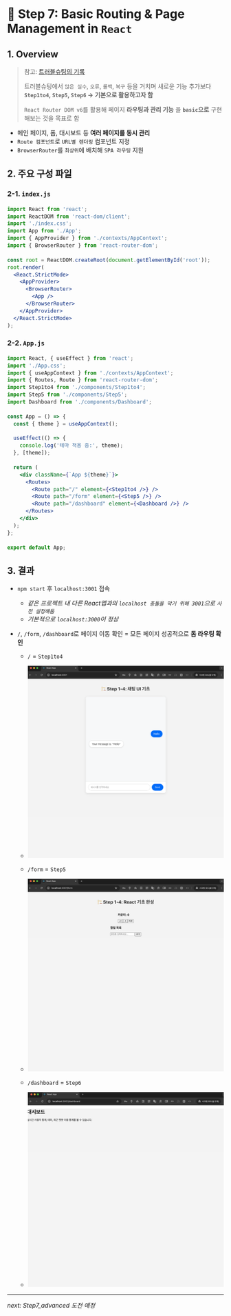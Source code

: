 # 🚦 Step 7: Basic Routing & Page Management in `React`

## 1. Overview

> 
> 참고: [트러블슈팅의 기록](../troubleshooting/React_white_screen_and_Invalid_Hook_call_troubleshooting.md)
>
> 트러블슈팅에서 `많은 실수`, `오류`, `롤백`, `복구` 등을 거치며 새로운 기능 추가보다 **`Step1to4`, `Step5`, `Step6` → 기본으로 활용하고자 함**
>
> `React Router DOM v6`를 활용해 페이지 **라우팅과 관리 기능** 을 **`basic`으로** 구현해보는 것을 목표로 함

- 메인 페이지, 폼, 대시보드 등 **여러 페이지를 동시 관리**
- `Route 컴포넌트`로 `URL별 렌더링` 컴포넌트 지정
- `BrowserRouter`를 `최상위`에 배치해 `SPA 라우팅` 지원

## 2. 주요 구성 파일

### 2-1. `index.js`

```jsx
import React from 'react';
import ReactDOM from 'react-dom/client';
import './index.css';
import App from './App';
import { AppProvider } from './contexts/AppContext';
import { BrowserRouter } from 'react-router-dom';

const root = ReactDOM.createRoot(document.getElementById('root'));
root.render(
  <React.StrictMode>
    <AppProvider>
      <BrowserRouter>
        <App />
      </BrowserRouter>
    </AppProvider>
  </React.StrictMode>
);
```

### 2-2. `App.js`

```jsx
import React, { useEffect } from 'react';
import './App.css';
import { useAppContext } from './contexts/AppContext';
import { Routes, Route } from 'react-router-dom';
import Step1to4 from './components/Step1to4';
import Step5 from './components/Step5';
import Dashboard from './components/Dashboard';

const App = () => {
  const { theme } = useAppContext();

  useEffect(() => {
    console.log('테마 적용 중:', theme);
  }, [theme]);

  return (
    <div className={`App ${theme}`}>
      <Routes>
        <Route path="/" element={<Step1to4 />} />
        <Route path="/form" element={<Step5 />} />
        <Route path="/dashboard" element={<Dashboard />} />
      </Routes>
    </div>
  );
};

export default App;
```

## 3. 결과

- `npm start` 후 `localhost:3001` 접속
  - *같은 프로젝트 내 다른 React앱과의 `localhost 충돌을 막기 위해 3001`으로 `사전 설정해둠`*
  - *기본적으로 `localhost:3000`이 정상*

- `/`, `/form`, `/dashboard`로 페이지 이동 확인 = 모든 페이지 성공적으로 **돔 라우팅 확인**
  - `/` = `Step1to4`
  - ![리액트 돔 라우팅으로 연결한 Step1to4](../../images/react_img/routing_basic_1.png)


  - `/form` = `Step5`
  - ![리액트 돔 라우팅으로 연결한 Step5](../../images/react_img/routing_basic_2.png)

  - `/dashboard` = `Step6`
  - ![리액트 돔 라우팅으로 연결한 Step6](../../images/react_img/routing_basic_3.png)

***

*next: Step7_advanced 도전 예정* 
